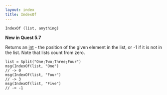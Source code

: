 ```yaml
---
layout: index
title: IndexOf
---
```


    IndexOf (list, anything)

**New in Quest 5.7**    

Returns an [int](../types/int.html) - the position of the given element in the list, or -1 if it is not in the list. Note that lists count from zero.

```
list = Split("One;Two;Three;Four")
msg(IndexOf(list, "One")
// -> 0
msg(IndexOf(list, "Four")
// -> 3
msg(IndexOf(list, "Five")
// -> -1
```